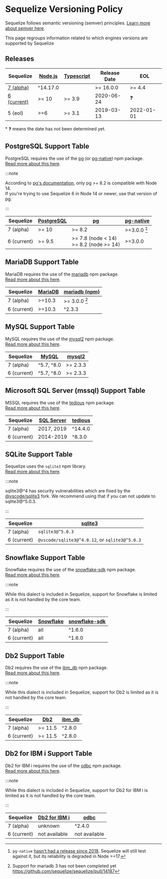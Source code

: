 # Sequelize Versioning Policy

Sequelize follows semantic versioning (semver) principles. [Learn more about semver here](https://semver.org/).

This page regroups information related to which engines versions are supported by Sequelize

## Releases

| Sequelize                       | [Node.js][node-releases] | [Typescript][ts-releases] | Release Date | EOL        |
|---------------------------------|--------------------------|---------------------------|--------------|------------|
| [7 (alpha)][sequelize-core]     | ^14.17.0 || >= 16.0.0    | >= 4.4                    | ❓            | ❓          |
| [6 (current)][sequelize-legacy] | >= 10                    | >= 3.9                    | 2020-06-24   | ❓          |
| 5 (eol)                         | >=6                      | >= 3.1                    | 2019-03-13   | 2022-01-01 |

\* ❓ means the date has not been determined yet.

[node-releases]: https://nodejs.org/en/about/releases/
[ts-releases]: https://github.com/microsoft/TypeScript/releases
[sequelize-core]: https://www.npmjs.com/package/@sequelize/core
[sequelize-legacy]: https://www.npmjs.com/package/sequelize

## PostgreSQL Support Table

PostgreSQL requires the use of the [pg][pg] (or [pg-native]) npm package.  
[Read more about this here](/docs/v7/other-topics/dialect-specific-things/#postgresql).

:::note

According to [pg's documentation](https://node-postgres.com/#version-compatibility),
only pg >= 8.2 is compatible with Node 14.  
If you're trying to use Sequelize 6 in Node 14 or newer, use that version of pg.

:::

| Sequelize   | [PostgreSQL][postgres] | [pg]                                         | [pg-native]    |
|-------------|------------------------|----------------------------------------------|----------------|
| 7 (alpha)   | >= 10                  | >= 8.2                                       | >=3.0.0 [^⚠️1] |
| 6 (current) | >= 9.5                 | >= 7.8 (node < 14) <br/> >= 8.2 (node >= 14) | >=3.0.0        |

[postgres]: https://www.postgresql.org/support/versioning/
[pg]: https://www.npmjs.com/package/pg
[pg-native]: https://www.npmjs.com/package/

## MariaDB Support Table

MariaDB requires the use of the [mariadb][mariadb-npm] npm package.  
[Read more about this here](/docs/v7/other-topics/dialect-specific-things/#mariadb).

| Sequelize   | [MariaDB][mariadb] | [mariadb (npm)][mariadb-npm] |
|-------------|--------------------|------------------------------|
| 7 (alpha)   | >=10.3             | >= 3.0.0 [^⚠️2]              |
| 6 (current) | >=10.3             | ^2.3.3                       |

[mariadb]: https://mariadb.org/about/#maintenance-policy
[mariadb-npm]: https://www.npmjs.com/package/mariadb

## MySQL Support Table

MySQL requires the use of the [mysql2] npm package.  
[Read more about this here](/docs/v7/other-topics/dialect-specific-things/#mysql).

| Sequelize   | [MySQL][mysql] | [mysql2] |
|-------------|----------------|----------|
| 7 (alpha)   | ^5.7, ^8.0     | >= 2.3.3 |
| 6 (current) | ^5.7, ^8.0     | >= 2.3.3 |

[mysql]: https://endoflife.date/mysql
[mysql2]: https://www.npmjs.com/package/mysql2

## Microsoft SQL Server (mssql) Support Table

MSSQL requires the use of the [tedious] npm package.  
[Read more about this here](/docs/v7/other-topics/dialect-specific-things/#microsoft-sql-server-mssql).

| Sequelize   | [SQL Server][mssql] | [tedious] |
|-------------|---------------------|-----------|
| 7 (alpha)   | 2017, 2019          | ^14.4.0   |
| 6 (current) | 2014-2019           | ^8.3.0    |

[mssql]: https://endoflife.date/mssqlserver
[tedious]: https://www.npmjs.com/package/tedious

## SQLite Support Table

Sequelize uses the `sqlite3` npm library.  
[Read more about this here](/docs/v7/other-topics/dialect-specific-things/#sqlite).

:::note

sqlite3@^4 has security vulnerabilities which are fixed by the [@vscode/sqlite3](https://www.npmjs.com/package/@vscode/sqlite3) fork. We recommend using that if you can not update to sqlite3@^5.0.3.

:::

| Sequelize   | [sqlite3]                                                      |
|-------------|----------------------------------------------------------------|
| 7 (alpha)   | `sqlite3@^5.0.3`                                   |
| 6 (current) | `@vscode/sqlite3@^4.0.12`, or `sqlite3@^5.0.3` |

[sqlite3]: https://www.npmjs.com/package/sqlite3

## Snowflake Support Table

Snowflake requires the use of the [snowflake-sdk] npm package.  
[Read more about this here](/docs/v7/other-topics/dialect-specific-things/#snowflake).

:::note

While this dialect is included in Sequelize,
support for Snowflake is limited as it is not handled by the core team.

:::

| Sequelize   | [Snowflake](https://www.snowflake.com/pricing/) | [snowflake-sdk] |
|-------------|-------------------------------------------------|-----------------|
| 7 (alpha)   | all                                             | ^1.6.0          |
| 6 (current) | all                                             | ^1.6.0          |

[snowflake-sdk]: https://www.npmjs.com/package/snowflake-sdk

## Db2 Support Table

Db2 requires the use of the [ibm_db] npm package.  
[Read more about this here](/docs/v7/other-topics/dialect-specific-things/#db2).

:::note

While this dialect is included in Sequelize,
support for Db2 is limited as it is not handled by the core team.

:::

| Sequelize   | [Db2][db2] | [ibm_db] |
|-------------|------------|----------|
| 7 (alpha)   | >= 11.5    | ^2.8.0   |
| 6 (current) | >= 11.5    | ^2.8.0   |

[db2]: https://www.ibm.com/support/pages/db2-distributed-end-support-eos-dates
[ibm_db]: https://www.npmjs.com/package/ibm_db

## Db2 for IBM i Support Table

Db2 for IBM i requires the use of the [odbc] npm package.  
[Read more about this here](/docs/v7/other-topics/dialect-specific-things/#db2-for-ibm-i).

:::note

While this dialect is included in Sequelize,
support for Db2 for IBM i is limited as it is not handled by the core team.

:::

| Sequelize   | [Db2 for IBM i][ibmi] | [odbc]        |
|-------------|-----------------------|---------------|
| 7 (alpha)   | unknown               | ^2.4.0        |
| 6 (current) | not available         | not available |

[ibmi]: https://www.ibm.com/support/pages/db2-ibm-i
[odbc]: https://www.npmjs.com/package/odbc

[^⚠️1]: `pg-native` [hasn't had a release since 2018](https://www.npmjs.com/package/pg-native).
Sequelize will still test against it, but its reliability is degraded in Node >=17.
[^⚠️2]: Support for mariadb 3 has not been completed yet https://github.com/sequelize/sequelize/pull/14187
